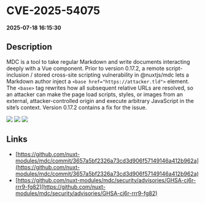 # CVE-2025-54075

**2025-07-18 16:15:30**

## Description
MDC is a tool to take regular Markdown and write documents interacting deeply with a Vue component. Prior to version 0.17.2, a remote script-inclusion / stored cross-site scripting vulnerability in @nuxtjs/mdc lets a Markdown author inject a `<base href="https://attacker.tld">` element. The `<base>` tag rewrites how all subsequent relative URLs are resolved, so an attacker can make the page load scripts, styles, or images from an external, attacker-controlled origin and execute arbitrary JavaScript in the site’s context. Version 0.17.2 contains a fix for the issue.

![](https://img.shields.io/static/v1?label=Score&message=8.3&color=red)
![](https://img.shields.io/static/v1?label=Severity&message=HIGH&color=red)
![](https://img.shields.io/static/v1?label=CWE&message=XSS&color=green)

## Links
- [https://github.com/nuxt-modules/mdc/commit/3657a5bf2326a73cd3d906f57149146a412b962a](https://github.com/nuxt-modules/mdc/commit/3657a5bf2326a73cd3d906f57149146a412b962a)
- [https://github.com/nuxt-modules/mdc/security/advisories/GHSA-cj6r-rrr9-fg82](https://github.com/nuxt-modules/mdc/security/advisories/GHSA-cj6r-rrr9-fg82)
